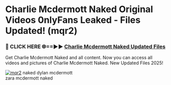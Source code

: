 # Charlie Mcdermott Naked Original Videos 0nlyFans Leaked - Files Updated! (mqr2)

<h3>🔴 CLICK HERE 🌐==►► <a href="https://tinyurl.com/up5wt9bj" rel="nofollow">Charlie Mcdermott Naked Updated Files</a></h3>

Get Charlie Mcdermott Naked and all content. Now you can access all videos and pictures of Charlie Mcdermott Naked. New Updated Files 2025!

[![mqr2](https://i.imgur.com/ABiUzMV.gif)](https://tinyurl.com/up5wt9bj)
naked dylan mcdermott<br>
zara mcdermott naked